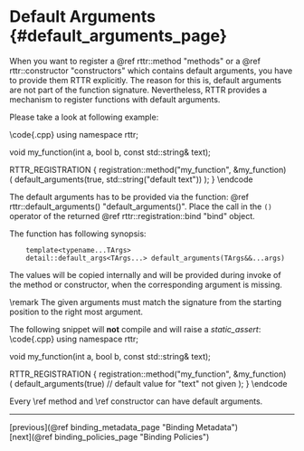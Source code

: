 Default Arguments {#default_arguments_page}
=================

When you want to register a @ref rttr::method "methods" or a @ref rttr::constructor "constructors" which contains default arguments,
you have to provide them RTTR explicitly. The reason for this is, 
default arguments are not part of the function signature.
Nevertheless, RTTR provides a mechanism to register functions with default arguments.

Please take a look at following example:

\code{.cpp}
using namespace rttr;

void my_function(int a, bool b, const std::string& text);

RTTR_REGISTRATION
{
    registration::method("my_function", &my_function)   
    (
        default_arguments(true, std::string("default text"))
    );
}
\endcode

The default arguments has to be provided via the function: @ref rttr::default_arguments() "default_arguments()".
Place the call in the `()` operator of the returned @ref rttr::registration::bind "bind" object.

The function has following synopsis:
~~~~{.cpp}
    template<typename...TArgs>
    detail::default_args<TArgs...> default_arguments(TArgs&&...args)
~~~~
The values will be copied internally and will be provided during invoke of the method or constructor,
when the corresponding argument is missing.

\remark The given arguments must match the signature from the starting position to the right most argument.

The following snippet will **not** compile and will raise a *static_assert*:
\code{.cpp}
using namespace rttr;

void my_function(int a, bool b, const std::string& text);

RTTR_REGISTRATION
{
    registration::method("my_function", &my_function)   
    (
        default_arguments(true) // default value for "text" not given
    );
}
\endcode

Every \ref method and \ref constructor can have default arguments.

<hr>

<div type="button" class="btn btn-default">[previous](@ref binding_metadata_page "Binding Metadata")</div><div class="btn btn-default">[next](@ref binding_policies_page "Binding Policies")</div>
